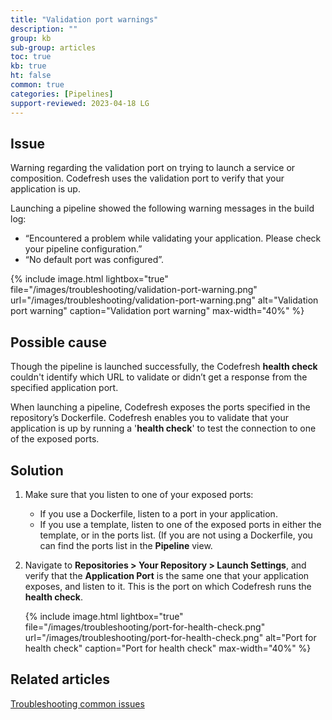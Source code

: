 ```yaml
---
title: "Validation port warnings"
description: ""
group: kb
sub-group: articles
toc: true
kb: true
ht: false
common: true
categories: [Pipelines]
support-reviewed: 2023-04-18 LG
---
```


## Issue

Warning regarding the validation port on trying to launch a service or composition. Codefresh uses the validation port to verify that your application is up.  

Launching a pipeline showed the following warning messages in the build log:

* “Encountered a problem while validating your application. Please check your pipeline configuration.”
* “No default port was configured”.

{% include
image.html
lightbox="true"
file="/images/troubleshooting/validation-port-warning.png"
url="/images/troubleshooting/validation-port-warning.png"
alt="Validation port warning"
caption="Validation port warning"
max-width="40%"
%}

## Possible cause

Though the pipeline is launched successfully, the Codefresh **health check** couldn't identify which URL to validate or didn’t get a response from the specified application port.  
  
When launching a pipeline, Codefresh exposes the ports specified in the repository’s Dockerfile. Codefresh enables you to validate that your application is up by running a '**health check**' to test the connection to one of the exposed ports.

## Solution

1. Make sure that you listen to one of your exposed ports:
   * If you use a Dockerfile, listen to a port in your application.
   * If you use a template, listen to one of the exposed ports in either the template, or in the ports list. (If you are not using a Dockerfile, you can find the ports list in the **Pipeline** view.
2. Navigate to **Repositories > Your Repository > Launch Settings**, and verify that the **Application Port** is the same one that your application exposes, and listen to it. This is the port on which Codefresh runs the **health check**.

    {% include
    image.html
    lightbox="true"
    file="/images/troubleshooting/port-for-health-check.png"
    url="/images/troubleshooting/port-for-health-check.png"
    alt="Port for health check"
    caption="Port for health check"
    max-width="40%"
    %}

## Related articles

[Troubleshooting common issues]({{site.baseurl}}/docs/kb/common-issues/)
